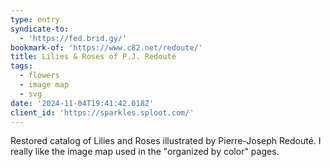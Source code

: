 ```yaml
---
type: entry
syndicate-to:
  - 'https://fed.brid.gy/'
bookmark-of: 'https://www.c82.net/redoute/'
title: Lilies & Roses of P.J. Redouté
tags:
  - flowers
  - image map
  - svg
date: '2024-11-04T19:41:42.018Z'
client_id: 'https://sparkles.sploot.com/'
---
```

Restored catalog of Lilies and Roses illustrated by Pierre-Joseph Redouté. I really like the image map used in the "organized by color" pages.
